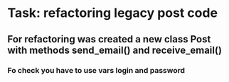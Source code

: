 # Task: refactoring legacy post code

## For refactoring was created a new class Post with methods send_email() and receive_email()

### Fo check you have to use vars login and password